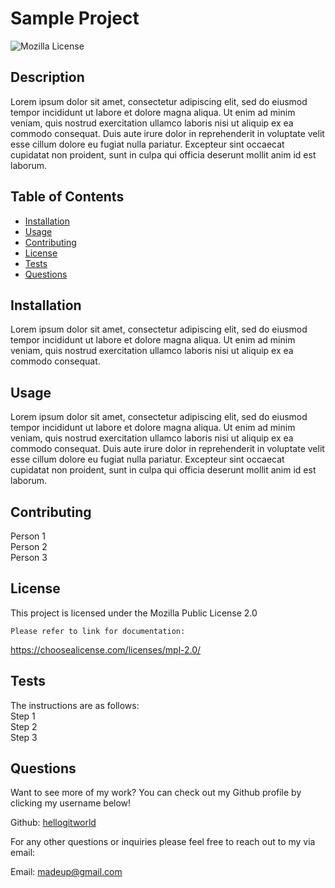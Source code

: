 # Sample Project

![Mozilla License](https://img.shields.io/badge/License-MPL_2.0-brightgreen.svg)

## Description
Lorem ipsum dolor sit amet, consectetur adipiscing elit, sed do eiusmod tempor incididunt ut labore et dolore magna aliqua. Ut enim ad minim veniam, quis nostrud exercitation ullamco laboris nisi ut aliquip ex ea commodo consequat. Duis aute irure dolor in reprehenderit in voluptate velit esse cillum dolore eu fugiat nulla pariatur. Excepteur sint occaecat cupidatat non proident, sunt in culpa qui officia deserunt mollit anim id est laborum.

## Table of Contents
- [Installation](#installation)
- [Usage](#usage)
- [Contributing](#contributing)
- [License](#license)
- [Tests](#tests)
- [Questions](#questions)


## Installation <a id='installation'></a>
Lorem ipsum dolor sit amet, consectetur adipiscing elit, sed do eiusmod tempor incididunt ut labore et dolore magna aliqua. Ut enim ad minim veniam, quis nostrud exercitation ullamco laboris nisi ut aliquip ex ea commodo consequat. 

## Usage <a id='usage'></a>
Lorem ipsum dolor sit amet, consectetur adipiscing elit, sed do eiusmod tempor incididunt ut labore et dolore magna aliqua. Ut enim ad minim veniam, quis nostrud exercitation ullamco laboris nisi ut aliquip ex ea commodo consequat. Duis aute irure dolor in reprehenderit in voluptate velit esse cillum dolore eu fugiat nulla pariatur. Excepteur sint occaecat cupidatat non proident, sunt in culpa qui officia deserunt mollit anim id est laborum.

## Contributing <a id='contributing'></a>
Person 1 <br> Person 2 <br> Person 3

## License <a id='license'></a>
This project is licensed under the Mozilla Public License 2.0

    Please refer to link for documentation:

https://choosealicense.com/licenses/mpl-2.0/

## Tests <a id='tests'></a>
The instructions are as follows:<br> Step 1<br> Step 2<br> Step 3

## Questions <a id='questions'></a>
Want to see more of my work? You can check out my Github profile by clicking my username below!

Github: [hellogitworld](https://github.com/hellogitworld) 

For any other questions or inquiries please feel free to reach out to my via email:

Email: madeup@gmail.com
